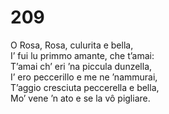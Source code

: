 # 209
  
O Rosa, Rosa, culurita e bella,  
I’ fui lu primmo amante, che t’amai:  
T’amai ch’ eri ’na piccula dunzella,  
I’ ero peccerillo e me ne ’nammurai,  
T’aggio cresciuta peccerella e bella,  
Mo’ vene ’n ato e se la vô pigliare.
